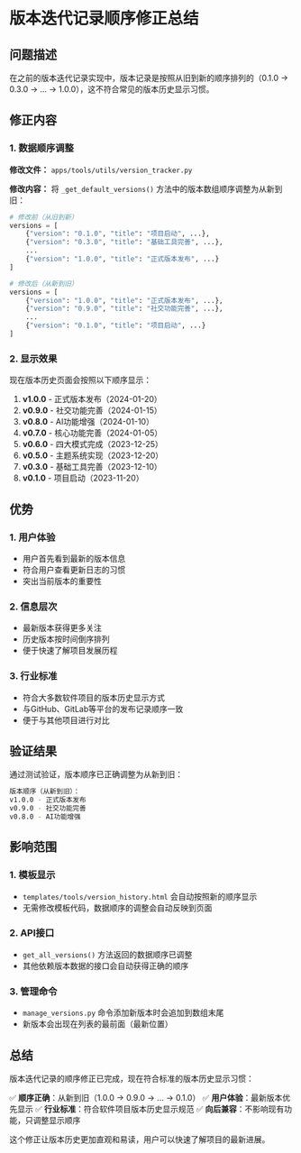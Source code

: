 # 版本迭代记录顺序修正总结

## 问题描述

在之前的版本迭代记录实现中，版本记录是按照从旧到新的顺序排列的（0.1.0 → 0.3.0 → ... → 1.0.0），这不符合常见的版本历史显示习惯。

## 修正内容

### 1. 数据顺序调整

**修改文件：** `apps/tools/utils/version_tracker.py`

**修改内容：** 将 `_get_default_versions()` 方法中的版本数组顺序调整为从新到旧：

```python
# 修改前（从旧到新）
versions = [
    {"version": "0.1.0", "title": "项目启动", ...},
    {"version": "0.3.0", "title": "基础工具完善", ...},
    ...
    {"version": "1.0.0", "title": "正式版本发布", ...}
]

# 修改后（从新到旧）
versions = [
    {"version": "1.0.0", "title": "正式版本发布", ...},
    {"version": "0.9.0", "title": "社交功能完善", ...},
    ...
    {"version": "0.1.0", "title": "项目启动", ...}
]
```

### 2. 显示效果

现在版本历史页面会按照以下顺序显示：

1. **v1.0.0** - 正式版本发布（2024-01-20）
2. **v0.9.0** - 社交功能完善（2024-01-15）
3. **v0.8.0** - AI功能增强（2024-01-10）
4. **v0.7.0** - 核心功能完善（2024-01-05）
5. **v0.6.0** - 四大模式完成（2023-12-25）
6. **v0.5.0** - 主题系统实现（2023-12-20）
7. **v0.3.0** - 基础工具完善（2023-12-10）
8. **v0.1.0** - 项目启动（2023-11-20）

## 优势

### 1. 用户体验
- 用户首先看到最新的版本信息
- 符合用户查看更新日志的习惯
- 突出当前版本的重要性

### 2. 信息层次
- 最新版本获得更多关注
- 历史版本按时间倒序排列
- 便于快速了解项目发展历程

### 3. 行业标准
- 符合大多数软件项目的版本历史显示方式
- 与GitHub、GitLab等平台的发布记录顺序一致
- 便于与其他项目进行对比

## 验证结果

通过测试验证，版本顺序已正确调整为从新到旧：

```bash
版本顺序（从新到旧）：
v1.0.0 - 正式版本发布
v0.9.0 - 社交功能完善
v0.8.0 - AI功能增强
```

## 影响范围

### 1. 模板显示
- `templates/tools/version_history.html` 会自动按照新的顺序显示
- 无需修改模板代码，数据顺序的调整会自动反映到页面

### 2. API接口
- `get_all_versions()` 方法返回的数据顺序已调整
- 其他依赖版本数据的接口会自动获得正确的顺序

### 3. 管理命令
- `manage_versions.py` 命令添加新版本时会追加到数组末尾
- 新版本会出现在列表的最前面（最新位置）

## 总结

版本迭代记录的顺序修正已完成，现在符合标准的版本历史显示习惯：

✅ **顺序正确**：从新到旧（1.0.0 → 0.9.0 → ... → 0.1.0）
✅ **用户体验**：最新版本优先显示
✅ **行业标准**：符合软件项目版本历史显示规范
✅ **向后兼容**：不影响现有功能，只调整显示顺序

这个修正让版本历史更加直观和易读，用户可以快速了解项目的最新进展。
